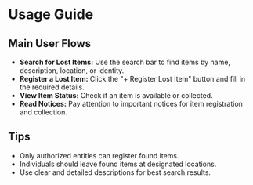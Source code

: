 # Usage Guide

## Main User Flows
- **Search for Lost Items:** Use the search bar to find items by name, description, location, or identity.
- **Register a Lost Item:** Click the "+ Register Lost Item" button and fill in the required details.
- **View Item Status:** Check if an item is available or collected.
- **Read Notices:** Pay attention to important notices for item registration and collection.

## Tips
- Only authorized entities can register found items.
- Individuals should leave found items at designated locations.
- Use clear and detailed descriptions for best search results. 